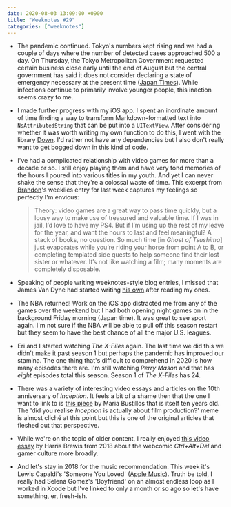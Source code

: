 ```yaml
---
date: 2020-08-03 13:09:00 +0900
title: "Weeknotes #29"
categories: ["weeknotes"]
---
```


- The pandemic continued. Tokyo's numbers kept rising and we had a couple of days where the number of detected cases approached 500 a day. On Thursday, the Tokyo Metropolitan Government requested certain business close early until the end of August but the central government has said it does not consider declaring a state of emergency necessary at the present time ([Japan Times](https://www.japantimes.co.jp/news/2020/08/01/national/higher-culture-japan-acted-like-virus-wraps-now-everywhere/)). While infections continue to primarily involve younger people, this inaction seems crazy to me.

- I made further progress with my iOS app. I spent an inordinate amount of time finding a way to transform Markdown-formatted text into `NsAttributedString` that can be put into a `UITextView`. After considering whether it was worth writing my own function to do this, I went with the library [Down](https://github.com/iwasrobbed/Down). I'd rather not have any dependencies but I also don't really want to get bogged down in this kind of code.

- I've had a complicated relationship with video games for more than a decade or so. I still enjoy playing them and have very fond memories of the hours I poured into various titles in my youth. And yet I can never shake the sense that they're a colossal waste of time. This excerpt from [Brandon](https://sangsara.net/2020/07/26/week-30-20/)'s weeklies entry for last week captures my feelings so perfectly I'm envious:

  > Theory: video games are a great way to pass time quickly, but a lousy way to make use of treasured and valuable time. If I was in jail, I’d love to have my PS4. But if I’m using up the rest of my leave for the year, and want the hours to last and feel meaningful? A stack of books, no question. So much time [in _Ghost of Tsushima_] just evaporates while you’re riding your horse from point A to B, or completing templated side quests to help someone find their lost sister or whatever. It’s not like watching a film; many moments are completely disposable. 

- Speaking of people writing weeknotes-style blog entries, I missed that James Van Dyne had started writing [his own](https://jamesvandyne.com/2020/07/14/the-week-2020-29.html) after reading my ones.

- The NBA returned! Work on the iOS app distracted me from any of the games over the weekend but I had both opening night games on in the background Friday morning (Japan time). It was great to see sport again. I'm not sure if the NBA will be able to pull off this season restart but they seem to have the best chance of all the major U.S. leagues.

- Eri and I started watching _The X-Files_ again. The last time we did this we didn't make it past season 1 but perhaps the pandemic has improved our stamina. The one thing that's difficult to comprehend in 2020 is how many episodes there are. I'm still watching _Perry Mason_ and that has _eight_ episodes total this season. Season 1 of _The X-Files_ has 24.

- There was a variety of interesting video essays and articles on the 10th anniversary of _Inception_. It feels a bit of a shame then that the one I want to link to is [this piece](https://www.theawl.com/2010/07/the-key-to-inception-its-a-movie-about-making-movies/) by Maria Bustillos that is itself ten years old. The 'did you realise _Inception_ is actually about film production?' meme is almost cliché at this point but this is one of the original articles that fleshed out that perspective.

- While we're on the topic of older content, I really enjoyed [this video essay](https://youtu.be/TebCHHCw9rY) by Harris Brewis from 2018 about the webcomic _Ctrl+Alt+Del_ and gamer culture more broadly.

- And let's stay in 2018 for the music recommendation. This week it's Lewis Capaldi's 'Someone You Loved' ([Apple Music]( https://music.apple.com/us/album/someone-you-loved/1452618876?i=1452619054)). Truth be told, I really had Selena Gomez's 'Boyfriend' on an almost endless loop as I worked in Xcode but I've linked to only a month or so ago so let's have something, er, fresh-ish.
